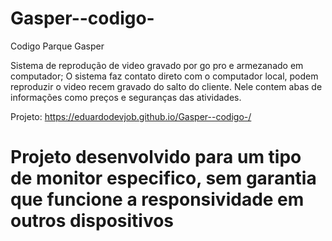 # Gasper--codigo-
Codigo Parque Gasper

Sistema de reprodução de video gravado por  go pro e armezanado em computador;
O sistema faz contato direto com o computador local, podem reproduzir o video recem gravado do salto do cliente.
Nele contem abas de informações como preços e seguranças das atividades.

Projeto: https://eduardodevjob.github.io/Gasper--codigo-/

# Projeto desenvolvido para um tipo de monitor especifico, sem garantia que funcione a responsividade em outros dispositivos
